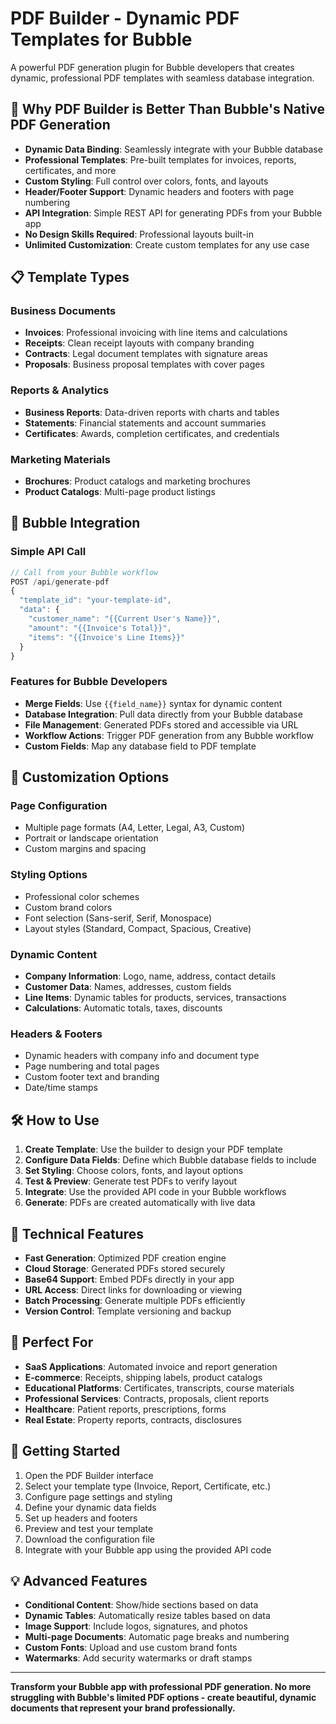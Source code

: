 # PDF Builder - Dynamic PDF Templates for Bubble

A powerful PDF generation plugin for Bubble developers that creates dynamic, professional PDF templates with seamless database integration.

## 🚀 Why PDF Builder is Better Than Bubble's Native PDF Generation

- **Dynamic Data Binding**: Seamlessly integrate with your Bubble database
- **Professional Templates**: Pre-built templates for invoices, reports, certificates, and more
- **Custom Styling**: Full control over colors, fonts, and layouts
- **Header/Footer Support**: Dynamic headers and footers with page numbering
- **API Integration**: Simple REST API for generating PDFs from your Bubble app
- **No Design Skills Required**: Professional layouts built-in
- **Unlimited Customization**: Create custom templates for any use case

## 📋 Template Types

### Business Documents
- **Invoices**: Professional invoicing with line items and calculations
- **Receipts**: Clean receipt layouts with company branding
- **Contracts**: Legal document templates with signature areas
- **Proposals**: Business proposal templates with cover pages

### Reports & Analytics
- **Business Reports**: Data-driven reports with charts and tables
- **Statements**: Financial statements and account summaries
- **Certificates**: Awards, completion certificates, and credentials

### Marketing Materials
- **Brochures**: Product catalogs and marketing brochures
- **Product Catalogs**: Multi-page product listings

## 🔧 Bubble Integration
### Simple API Call
```javascript
// Call from your Bubble workflow
POST /api/generate-pdf
{
  "template_id": "your-template-id",
  "data": {
    "customer_name": "{{Current User's Name}}",
    "amount": "{{Invoice's Total}}",
    "items": "{{Invoice's Line Items}}"
  }
}
```

### Features for Bubble Developers
- **Merge Fields**: Use `{{field_name}}` syntax for dynamic content
- **Database Integration**: Pull data directly from your Bubble database
- **File Management**: Generated PDFs stored and accessible via URL
- **Workflow Actions**: Trigger PDF generation from any Bubble workflow
- **Custom Fields**: Map any database field to PDF template

## 🎨 Customization Options

### Page Configuration
- Multiple page formats (A4, Letter, Legal, A3, Custom)
- Portrait or landscape orientation
- Custom margins and spacing

### Styling Options
- Professional color schemes
- Custom brand colors
- Font selection (Sans-serif, Serif, Monospace)
- Layout styles (Standard, Compact, Spacious, Creative)

### Dynamic Content
- **Company Information**: Logo, name, address, contact details
- **Customer Data**: Names, addresses, custom fields
- **Line Items**: Dynamic tables for products, services, transactions
- **Calculations**: Automatic totals, taxes, discounts

### Headers & Footers
- Dynamic headers with company info and document type
- Page numbering and total pages
- Custom footer text and branding
- Date/time stamps

## 🛠️ How to Use

1. **Create Template**: Use the builder to design your PDF template
2. **Configure Data Fields**: Define which Bubble database fields to include
3. **Set Styling**: Choose colors, fonts, and layout options
4. **Test & Preview**: Generate test PDFs to verify layout
5. **Integrate**: Use the provided API code in your Bubble workflows
6. **Generate**: PDFs are created automatically with live data

## 📁 Technical Features

- **Fast Generation**: Optimized PDF creation engine
- **Cloud Storage**: Generated PDFs stored securely
- **Base64 Support**: Embed PDFs directly in your app
- **URL Access**: Direct links for downloading or viewing
- **Batch Processing**: Generate multiple PDFs efficiently
- **Version Control**: Template versioning and backup

## 🎯 Perfect For

- **SaaS Applications**: Automated invoice and report generation
- **E-commerce**: Receipts, shipping labels, product catalogs
- **Educational Platforms**: Certificates, transcripts, course materials
- **Professional Services**: Contracts, proposals, client reports
- **Healthcare**: Patient reports, prescriptions, forms
- **Real Estate**: Property reports, contracts, disclosures

## 🚀 Getting Started

1. Open the PDF Builder interface
2. Select your template type (Invoice, Report, Certificate, etc.)
3. Configure page settings and styling
4. Define your dynamic data fields
5. Set up headers and footers
6. Preview and test your template
7. Download the configuration file
8. Integrate with your Bubble app using the provided API code

## 💡 Advanced Features

- **Conditional Content**: Show/hide sections based on data
- **Dynamic Tables**: Automatically resize tables based on data
- **Image Support**: Include logos, signatures, and photos
- **Multi-page Documents**: Automatic page breaks and numbering
- **Custom Fonts**: Upload and use custom brand fonts
- **Watermarks**: Add security watermarks or draft stamps

---

**Transform your Bubble app with professional PDF generation. No more struggling with Bubble's limited PDF options - create beautiful, dynamic documents that represent your brand professionally.**
